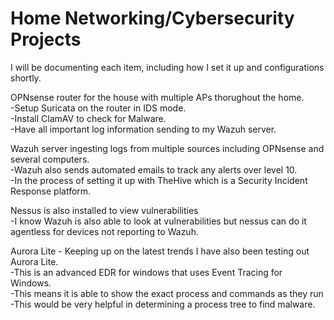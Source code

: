 # Home Networking/Cybersecurity Projects <br>

I will be documenting each item, including how I set it up and configurations shortly.

OPNsense router for the house with multiple APs thorughout the home.  
  -Setup Suricata on the router in IDS mode.  
  -Install ClamAV to check for Malware.  
  -Have all important log information sending to my Wazuh server.<br>
  
Wazuh server ingesting logs from multiple sources including OPNsense and several computers.  
  -Wazuh also sends automated emails to track any alerts over level 10.  
  -In the process of setting it up with TheHive which is a Security Incident Response platform.  <br>

Nessus is also installed to view vulnerabilities  
  -I know Wazuh is also able to look at vulnerabilities but nessus can do it agentless for devices not reporting to Wazuh.  

Aurora Lite - Keeping up on the latest trends I have also been testing out Aurora Lite.  
  -This is an advanced EDR for windows that uses Event Tracing for Windows.  
  -This means it is able to show the exact process and commands as they run
  -This would be very helpful in determining a process tree to find malware.
  

